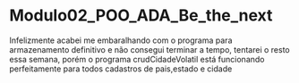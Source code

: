 # Modulo02_POO_ADA_Be_the_next
Infelizmente acabei me embaralhando com o programa para armazenamento definitivo e não consegui terminar a tempo, tentarei o resto essa semana, porém o programa
crudCidadeVolatil está funcionando perfeitamente para todos cadastros de pais,estado e cidade

